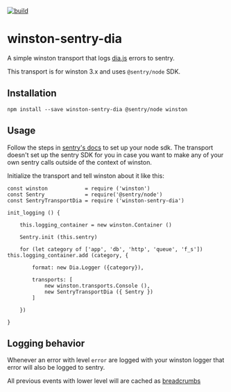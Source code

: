 [![build](https://github.com/jonny64/winston-sentry-dia/actions/workflows/build.yml/badge.svg)](https://github.com/jonny64/winston-sentry-dia/actions/workflows/build.yml)

# winston-sentry-dia

A simple winston transport that logs [dia.js](https://github.com/do-/dia.js/) errors to sentry.

This transport is for winston 3.x and uses `@sentry/node` SDK.

## Installation

```
npm install --save winston-sentry-dia @sentry/node winston
```

## Usage

Follow the steps in [sentry's docs](https://docs.sentry.io/error-reporting/quickstart/?platform=node) to set up your node sdk. The transport doesn't set up the sentry SDK for you in case you want to make any of your own sentry calls outside of the context of winston.

Initialize the transport and tell winston about it like this:

```
const winston            = require ('winston')
const Sentry             = require('@sentry/node')
const SentryTransportDia = require ('winston-sentry-dia')

init_logging () {

	this.logging_container = new winston.Container ()

	Sentry.init (this.sentry)

	for (let category of ['app', 'db', 'http', 'queue', 'f_s']) this.logging_container.add (category, {

		format: new Dia.Logger ({category}),

		transports: [
			new winston.transports.Console (),
			new SentryTransportDia ({ Sentry })
		]

	})

}

```

## Logging behavior

Whenever an error with level `error` are logged with your winston logger that error will also be logged to sentry.

All previous events with lower level will are cached as [breadcrumbs](https://docs.sentry.io/platforms/node/enriching-events/breadcrumbs/)
